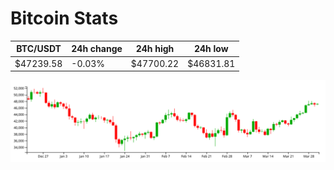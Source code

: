 # Bitcoin Stats

BTC/USDT|24h change|24h high|24h low|
|---|---|---|---|
|$47239.58|-0.03%|$47700.22|$46831.81|

<img src="./chart.svg">
